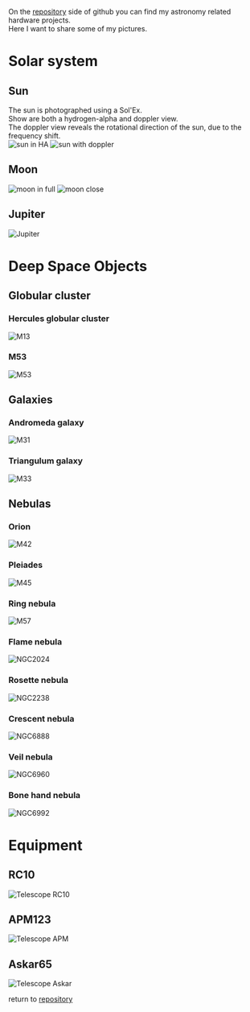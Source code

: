 On the [repository](https://www.github.com/ncleesattel) side of github you can find my astronomy related hardware projects.  
Here I want to share some of my pictures.  
# Solar system  
## Sun  
The sun is photographed using a Sol'Ex.  
Show are both a hydrogen-alpha and doppler view.  
The doppler view reveals the rotational direction of the sun, due to the frequency shift.  
![sun in HA](img/sun_ha.jpg)
![sun with doppler](img/sun_doppler.jpg)
## Moon  
![moon in full](img/Moon.jpg)
![moon close](img/Moon_close.jpg)
## Jupiter  
![Jupiter](img/Jupiter.jpg)
# Deep Space Objects  
## Globular cluster
### Hercules globular cluster
![M13](img/M13.jpg)
### M53
![M53](img/M53.jpg)
## Galaxies  
### Andromeda galaxy  
![M31](img/M31_SHO.jpg)
### Triangulum galaxy  
![M33](img/M33.jpg)
## Nebulas
### Orion  
![M42](img/M42.jpg)
### Pleiades  
![M45](img/M45.jpg)
### Ring nebula  
![M57](img/M57.jpg)
### Flame nebula
![NGC2024](img/NGC2024.jpg)
### Rosette nebula
![NGC2238](img/NG2238.jpg)
### Crescent nebula
![NGC6888](img/NGC6888.jpg)
### Veil nebula
![NGC6960](img/NGC6960.jpg)
### Bone hand nebula
![NGC6992](img/NGC6992.jpg)
# Equipment
## RC10
![Telescope RC10](img/telescope_rc10.jpg)
## APM123
![Telescope APM](img/telescope_apm.jpg)
## Askar65
![Telescope Askar](img/telescope_solex.jpg)

return to [repository](https://www.github.com/ncleesattel)  
